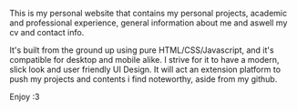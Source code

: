 This is my personal website that contains my personal projects, academic and professional experience, general information about me and aswell my cv and contact info.

It's built from the ground up using pure HTML/CSS/Javascript, and it's compatible for desktop and mobile alike. I strive for it to have a modern, slick look and user friendly UI Design.
It will act an extension platform to push my projects and contents i find noteworthy, aside from my github.

Enjoy :3
